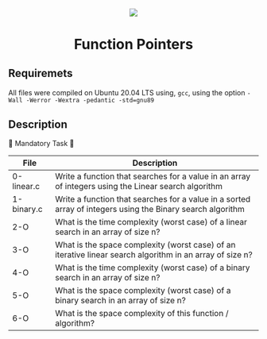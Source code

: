 <h4 align="center">
<div classHeaderSticker>
<img src="https://media.giphy.com/media/2IudUHdI075HL02Pkk/giphy.gif"/>
</div>
<h1 align="center"> Function Pointers </h1>
</h4>

## Requiremets 
All files were compiled on Ubuntu 20.04 LTS using, `gcc`, using the option `-Wall -Werror -Wextra -pedantic -std=gnu89`

## Description
:sunflower: Mandatory Task :sunflower:

| File       | Description                                                                                                |
|------------|------------------------------------------------------------------------------------------------------------|
| 0-linear.c | Write a function that searches for a value in an array of integers using the Linear search algorithm       |
| 1-binary.c | Write a function that searches for a value in a sorted array of integers using the Binary search algorithm |
| 2-O        | What is the time complexity (worst case) of a linear search in an array of size n?                         |
| 3-O        | What is the space complexity (worst case) of an iterative linear search algorithm in an array of size n?   |
| 4-O        | What is the time complexity (worst case) of a binary search in an array of size n?                         |
| 5-O        | What is the space complexity (worst case) of a binary search in an array of size n?                        |
| 6-O        | What is the space complexity of this function / algorithm?                                                 |
